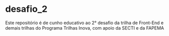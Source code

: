 # desafio_2
 Este repositório é de cunho educativo ao 2° desafio da trilha de Front-End e demais trilhas do Programa Trilhas Inova, com apoio da SECTI e da FAPEMA
